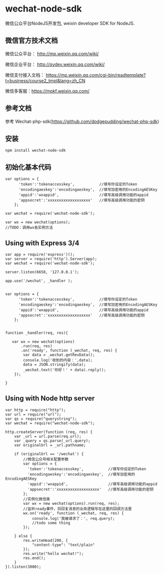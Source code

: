 # wechat-node-sdk
微信公众平台NodeJS开发包, weixin developer SDK for NodeJS.

## 微信官方技术文档

微信公众平台： http://mp.weixin.qq.com/wiki/

微信企业平台： http://qydev.weixin.qq.com/wiki/

微信支付接入文档：
https://mp.weixin.qq.com/cgi-bin/readtemplate?t=business/course2_tmpl&lang=zh_CN

微信多客服：https://mpkf.weixin.qq.com/

##	参考文档
参考 Wechat-php-sdk(https://github.com/dodgepudding/wechat-php-sdk)

## 安装
```
npm install wechat-node-sdk
```

## 初始化基本代码
```
var options = {
      'token':'tokenaccesskey',           //填写你设定的Token
      'encodingaeskey':'encodingaeskey',  //填写加密用的EncodingAESKey
      'appid':'wxappid',                  //填写高级调用功能的appid
      'appsecret':'xxxxxxxxxxxxxxxxxxx'   //填写高级调用功能的密钥
    };

var wechat = require('wechat-node-sdk');

var wx = new wechat(options);
//TODO：调用wx各实例方法
```

##  Using with Express 3/4
```
var app = require('express')();
var server = require('http').Server(app);
var wechat = require('wechat-node-sdk');

server.listen(6658, '127.0.0.1');

app.use('/wechat', _handler );


var options = {
      'token':'tokenaccesskey',           //填写你设定的Token
      'encodingaeskey':'encodingaeskey',  //填写加密用的EncodingAESKey
      'appid':'wxappid',                  //填写高级调用功能的appid
      'appsecret':'xxxxxxxxxxxxxxxxxxx'   //填写高级调用功能的密钥
    };
    
    
function _handler(req, res){

   var wx = new wechat(options)
       .run(req, res)
       .on('ready', function (_wechat, req, res) {
        var data = _wechat.getRevData();
        console.log('收到的内容：',data);
        data = JSON.stringify(data);
        _wechat.text('你好！' + data).reply();
    });
    
}

```

## Using with Node http server
```
var http = require("http");
var url = require("url");
var qs = require("querystring");
var wechat = require("wechat-node-sdk");

http.createServer(function (req, res) {
    var _url = url.parse(req.url);
    var _query = qs.parse(_url.query);
    var originalUrl = _url.pathname;

    if (originalUrl == '/wechat') {
        //微信公众号相关配置参数
        var options = {
          'token':'tokenaccesskey',           //填写你设定的Token
          'encodingaeskey':'encodingaeskey',  //填写加密用的EncodingAESKey
          'appid':'wxappid',                  //填写高级调用功能的appid
          'appsecret':'xxxxxxxxxxxxxxxxxxx'   //填写高级调用功能的密钥
        };
        //实例化微信类
        var wx = new wechat(options).run(req, res);
        //监听ready事件，将回复消息的业务逻辑写在这里的回调方法里
        wx.on('ready', function (_wechat, req, res) {
            console.log('我被请求了：', req.query);
            //todo some thing
        });

    } else {
        res.writeHead(200, {
            "content-type": "text/plain"
        });
        res.write("hello wechat!");
        res.end();
    }
}).listen(3000);

```